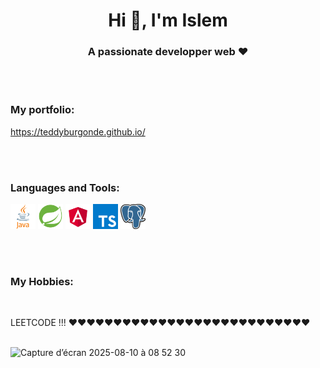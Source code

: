 <h1 align="center">Hi 👋, I'm Islem </h1>
<h3 align="center">A passionate developper web ❤️</h3>
<br>
<br>

<h3 align="left"> My portfolio:</h3>

https://teddyburgonde.github.io/

<br>
<br>

<h3 align="left">Languages and Tools:</h3>

<code><img height="40" width="40" src="https://raw.githubusercontent.com/github/explore/main/topics/java/java.png"></code>
<code><img height="40" width="40" src="https://raw.githubusercontent.com/github/explore/main/topics/spring-boot/spring-boot.png"></code>
<code><img height="40" width="40" src="https://raw.githubusercontent.com/github/explore/main/topics/angular/angular.png"></code>
<code><img height="40" width="40" src="https://raw.githubusercontent.com/github/explore/main/topics/typescript/typescript.png"></code>
<code><img height="40" width="40" src="https://raw.githubusercontent.com/github/explore/main/topics/postgresql/postgresql.png"></code>

<br>
<br>

<h3 align="left">My Hobbies:</h3>
<br>

LEETCODE !!! ❤️❤️❤️❤️❤️❤️❤️❤️❤️❤️❤️❤️❤️❤️❤️❤️❤️❤️❤️❤️❤️❤️❤️❤️❤️❤️❤️
<br>
<br>

<img width="359" height="130" alt="Capture d’écran 2025-08-10 à 08 52 30" src="https://github.com/user-attachments/assets/2b47ac57-e7dc-4577-8151-701dc77637f7" />
